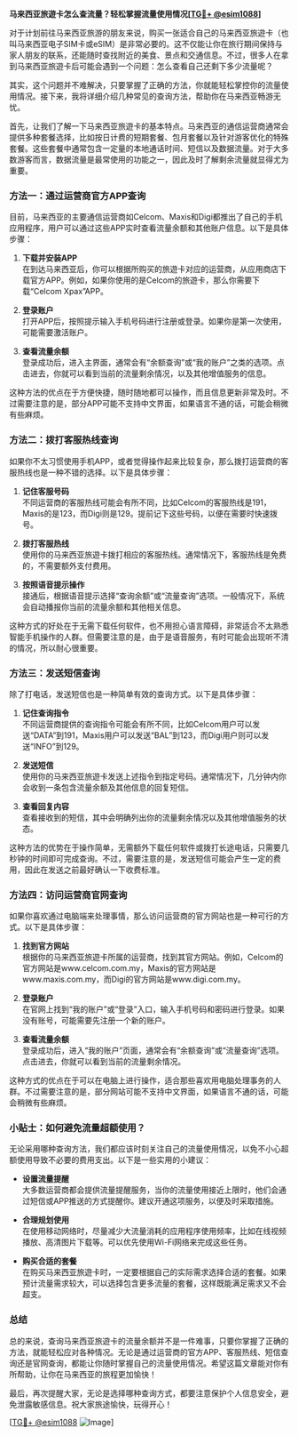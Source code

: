 **马来西亚旅遊卡怎么查流量？轻松掌握流量使用情况[[TG💪+ @esim1088](https://t.me/s/esim1088)]**

对于计划前往马来西亚旅游的朋友来说，购买一张适合自己的马来西亚旅遊卡（也叫马来西亚电子SIM卡或eSIM）是非常必要的。这不仅能让你在旅行期间保持与家人朋友的联系，还能随时查找附近的美食、景点和交通信息。不过，很多人在拿到马来西亚旅遊卡后可能会遇到一个问题：怎么查看自己还剩下多少流量呢？

其实，这个问题并不难解决，只要掌握了正确的方法，你就能轻松掌控你的流量使用情况。接下来，我将详细介绍几种常见的查询方法，帮助你在马来西亚畅游无忧。

首先，让我们了解一下马来西亚旅遊卡的基本特点。马来西亚的通信运营商通常会提供多种套餐选择，比如按日计费的短期套餐、包月套餐以及针对游客优化的特殊套餐。这些套餐中通常包含一定量的本地通话时间、短信以及数据流量。对于大多数游客而言，数据流量是最常使用的功能之一，因此及时了解剩余流量就显得尤为重要。

### 方法一：通过运营商官方APP查询

目前，马来西亚的主要通信运营商如Celcom、Maxis和Digi都推出了自己的手机应用程序，用户可以通过这些APP实时查看流量余额和其他账户信息。以下是具体步骤：

1. **下载并安装APP**  
   在到达马来西亚后，你可以根据所购买的旅遊卡对应的运营商，从应用商店下载官方APP。例如，如果你使用的是Celcom的旅遊卡，那么你需要下载“Celcom Xpax”APP。

2. **登录账户**  
   打开APP后，按照提示输入手机号码进行注册或登录。如果你是第一次使用，可能需要激活账户。

3. **查看流量余额**  
   登录成功后，进入主界面，通常会有“余额查询”或“我的账户”之类的选项。点击进去，你就可以看到当前的流量剩余情况，以及其他增值服务的信息。

这种方法的优点在于方便快捷，随时随地都可以操作，而且信息更新非常及时。不过需要注意的是，部分APP可能不支持中文界面，如果语言不通的话，可能会稍微有些麻烦。

### 方法二：拨打客服热线查询

如果你不太习惯使用手机APP，或者觉得操作起来比较复杂，那么拨打运营商的客服热线也是一种不错的选择。以下是具体步骤：

1. **记住客服号码**  
   不同运营商的客服热线可能会有所不同，比如Celcom的客服热线是191，Maxis的是123，而Digi则是129。提前记下这些号码，以便在需要时快速拨号。

2. **拨打客服热线**  
   使用你的马来西亚旅遊卡拨打相应的客服热线。通常情况下，客服热线是免费的，不需要额外支付费用。

3. **按照语音提示操作**  
   接通后，根据语音提示选择“查询余额”或“流量查询”选项。一般情况下，系统会自动播报你当前的流量余额和其他相关信息。

这种方式的好处在于无需下载任何软件，也不用担心语言障碍，非常适合不太熟悉智能手机操作的人群。但需要注意的是，由于是语音服务，有时可能会出现听不清的情况，所以耐心很重要。

### 方法三：发送短信查询

除了打电话，发送短信也是一种简单有效的查询方式。以下是具体步骤：

1. **记住查询指令**  
   不同运营商提供的查询指令可能会有所不同，比如Celcom用户可以发送“DATA”到191，Maxis用户可以发送“BAL”到123，而Digi用户则可以发送“INFO”到129。

2. **发送短信**  
   使用你的马来西亚旅遊卡发送上述指令到指定号码。通常情况下，几分钟内你会收到一条包含流量余额及其他信息的回复短信。

3. **查看回复内容**  
   查看接收到的短信，其中会明确列出你的流量剩余情况以及其他增值服务的状态。

这种方法的优势在于操作简单，无需额外下载任何软件或拨打长途电话，只需要几秒钟的时间即可完成查询。不过，需要注意的是，发送短信可能会产生一定的费用，因此在发送之前最好确认一下收费标准。

### 方法四：访问运营商官网查询

如果你喜欢通过电脑端来处理事情，那么访问运营商的官方网站也是一种可行的方式。以下是具体步骤：

1. **找到官方网站**  
   根据你的马来西亚旅遊卡所属的运营商，找到其官方网站。例如，Celcom的官方网站是www.celcom.com.my，Maxis的官方网站是www.maxis.com.my，而Digi的官方网站是www.digi.com.my。

2. **登录账户**  
   在官网上找到“我的账户”或“登录”入口，输入手机号码和密码进行登录。如果没有账号，可能需要先注册一个新的账户。

3. **查看流量余额**  
   登录成功后，进入“我的账户”页面，通常会有“余额查询”或“流量查询”选项。点击进去，你就可以看到当前的流量剩余情况。

这种方式的优点在于可以在电脑上进行操作，适合那些喜欢用电脑处理事务的人群。不过需要注意的是，部分网站可能不支持中文界面，如果语言不通的话，可能会稍微有些麻烦。

### 小贴士：如何避免流量超额使用？

无论采用哪种查询方法，我们都应该时刻关注自己的流量使用情况，以免不小心超额使用导致不必要的费用支出。以下是一些实用的小建议：

- **设置流量提醒**  
  大多数运营商都会提供流量提醒服务，当你的流量使用接近上限时，他们会通过短信或APP推送的方式提醒你。建议开通这项服务，以便及时采取措施。

- **合理规划使用**  
  在使用移动网络时，尽量减少大流量消耗的应用程序使用频率，比如在线视频播放、高清图片下载等。可以优先使用Wi-Fi网络来完成这些任务。

- **购买合适的套餐**  
  在购买马来西亚旅遊卡时，一定要根据自己的实际需求选择合适的套餐。如果预计流量需求较大，可以选择包含更多流量的套餐，这样既能满足需求又不会超支。

### 总结

总的来说，查询马来西亚旅遊卡的流量余额并不是一件难事，只要你掌握了正确的方法，就能轻松应对各种情况。无论是通过运营商的官方APP、客服热线、短信查询还是官网查询，都能让你随时掌握自己的流量使用情况。希望这篇文章能对你有所帮助，让你在马来西亚的旅程更加愉快！

最后，再次提醒大家，无论是选择哪种查询方式，都要注意保护个人信息安全，避免泄露敏感信息。祝大家旅途愉快，玩得开心！

[[TG💪+ @esim1088](https://t.me/s/esim1088) ![Image](https://i.postimg.cc/4NQfJmqS/Snipaste-2025-05-13-00-14-12.png)]